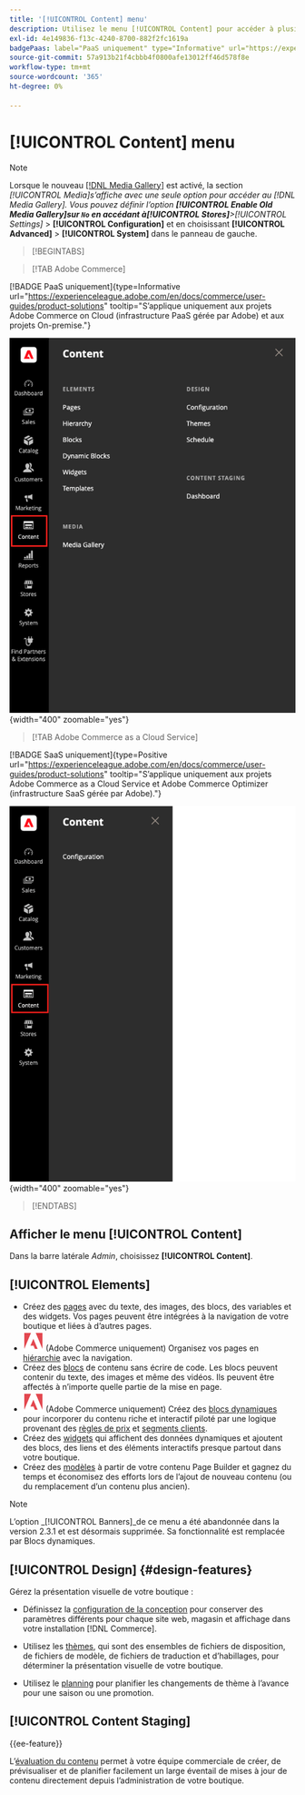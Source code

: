 ```yaml
---
title: '[!UICONTROL Content] menu'
description: Utilisez le menu [!UICONTROL Content] pour accéder à plusieurs fonctionnalités de gestion du contenu de votre boutique.
exl-id: 4e149836-f13c-4240-8700-882f2fc1619a
badgePaas: label="PaaS uniquement" type="Informative" url="https://experienceleague.adobe.com/en/docs/commerce/user-guides/product-solutions" tooltip="S’applique uniquement aux projets Adobe Commerce on Cloud (infrastructure PaaS gérée par Adobe) et aux projets On-premise."
source-git-commit: 57a913b21f4cbbb4f0800afe13012ff46d578f8e
workflow-type: tm+mt
source-wordcount: '365'
ht-degree: 0%

---
```


# [!UICONTROL Content] menu

>[!NOTE]
>
>Lorsque le nouveau [[!DNL Media Gallery]](media-gallery.md) est activé, la section _[!UICONTROL Media]_s’affiche avec une seule option pour accéder au [!DNL Media Gallery]. Vous pouvez définir l’option **[!UICONTROL Enable Old Media Gallery]**sur `No` en accédant à&#x200B;**[!UICONTROL Stores]**>_[!UICONTROL Settings]_ > **[!UICONTROL Configuration]** et en choisissant **[!UICONTROL Advanced]** > **[!UICONTROL System]** dans le panneau de gauche.

>[!BEGINTABS]

>[!TAB Adobe Commerce]

[!BADGE PaaS uniquement]{type=Informative url="https://experienceleague.adobe.com/en/docs/commerce/user-guides/product-solutions" tooltip="S’applique uniquement aux projets Adobe Commerce on Cloud (infrastructure PaaS gérée par Adobe) et aux projets On-premise."}

![Menu [!UICONTROL Content] affiché dans l’Administration](./assets/admin-menu-content.png){width="400" zoomable="yes"}

>[!TAB Adobe Commerce as a Cloud Service]

[!BADGE SaaS uniquement]{type=Positive url="https://experienceleague.adobe.com/en/docs/commerce/user-guides/product-solutions" tooltip="S’applique uniquement aux projets Adobe Commerce as a Cloud Service et Adobe Commerce Optimizer (infrastructure SaaS gérée par Adobe)."}

![Menu [!UICONTROL Content] affiché dans l’Administration](./assets/admin-menu-content-accs.png){width="400" zoomable="yes"}

>[!ENDTABS]

## Afficher le menu [!UICONTROL Content]

Dans la barre latérale _Admin_, choisissez **[!UICONTROL Content]**.

## [!UICONTROL Elements]

- Créez des [pages](pages.md) avec du texte, des images, des blocs, des variables et des widgets. Vos pages peuvent être intégrées à la navigation de votre boutique et liées à d’autres pages.
- ![Adobe Commerce](../assets/adobe-logo.svg) (Adobe Commerce uniquement) Organisez vos pages en [hiérarchie](page-hierarchy.md) avec la navigation.
- Créez des [blocs](blocks.md) de contenu sans écrire de code. Les blocs peuvent contenir du texte, des images et même des vidéos. Ils peuvent être affectés à n’importe quelle partie de la mise en page.
- ![Adobe Commerce](../assets/adobe-logo.svg) (Adobe Commerce uniquement) Créez des [blocs dynamiques](dynamic-blocks.md) pour incorporer du contenu riche et interactif piloté par une logique provenant des [règles de prix](../merchandising-promotions/introduction.md#promotions) et [segments clients](../customers/customer-segments.md).
- Créez des [widgets](widgets.md) qui affichent des données dynamiques et ajoutent des blocs, des liens et des éléments interactifs presque partout dans votre boutique.
- Créez des [modèles](../page-builder/templates.md) à partir de votre contenu Page Builder et gagnez du temps et économisez des efforts lors de l’ajout de nouveau contenu (ou du remplacement d’un contenu plus ancien).

>[!NOTE]
>
>L’option _[!UICONTROL Banners]_de ce menu a été abandonnée dans la version 2.3.1 et est désormais supprimée. Sa fonctionnalité est remplacée par Blocs dynamiques.

## [!UICONTROL Design] {#design-features}

Gérez la présentation visuelle de votre boutique :

- Définissez la [configuration de la conception](configuration.md) pour conserver des paramètres différents pour chaque site web, magasin et affichage dans votre installation [!DNL Commerce].

- Utilisez les [thèmes](themes.md), qui sont des ensembles de fichiers de disposition, de fichiers de modèle, de fichiers de traduction et d’habillages, pour déterminer la présentation visuelle de votre boutique.

- Utilisez le [planning](schedule.md) pour planifier les changements de thème à l’avance pour une saison ou une promotion.

## [!UICONTROL Content Staging]

{{ee-feature}}

L’[évaluation du contenu](content-staging.md) permet à votre équipe commerciale de créer, de prévisualiser et de planifier facilement un large éventail de mises à jour de contenu directement depuis l’administration de votre boutique.
